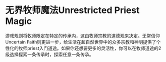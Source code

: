# 无界牧师魔法Unrestricted Priest Magic

游戏规则将牧师限定在特定的传承内，这由牧师宗教的道德观来决定。无常信仰Uncertain
Faith则更进一步，给生活在超自然世界中的众多宗教和神明提供了个性化的牧师priest入门道途。如果你还想要更多的灵活性，你可以在牧师道途的2级选择探索一条传承时，探索任意一条传承。

 
